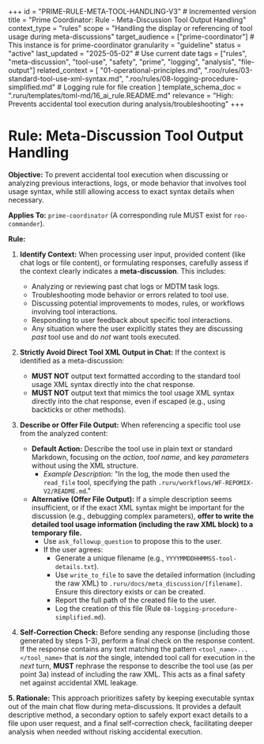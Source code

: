 +++
id = "PRIME-RULE-META-TOOL-HANDLING-V3" # Incremented version
title = "Prime Coordinator: Rule - Meta-Discussion Tool Output Handling"
context_type = "rules"
scope = "Handling the display or referencing of tool usage during meta-discussions"
target_audience = ["prime-coordinator"] # This instance is for prime-coordinator
granularity = "guideline"
status = "active"
last_updated = "2025-05-02" # Use current date
tags = ["rules", "meta-discussion", "tool-use", "safety", "prime", "logging", "analysis", "file-output"]
related_context = [
    "01-operational-principles.md",
    ".roo/rules/03-standard-tool-use-xml-syntax.md",
    ".roo/rules/08-logging-procedure-simplified.md" # Logging rule for file creation
    ]
template_schema_doc = ".ruru/templates/toml-md/16_ai_rule.README.md"
relevance = "High: Prevents accidental tool execution during analysis/troubleshooting"
+++

# Rule: Meta-Discussion Tool Output Handling

**Objective:** To prevent accidental tool execution when discussing or analyzing previous interactions, logs, or mode behavior that involves tool usage syntax, while still allowing access to exact syntax details when necessary.

**Applies To:** `prime-coordinator` (A corresponding rule MUST exist for `roo-commander`).

**Rule:**

1.  **Identify Context:** When processing user input, provided content (like chat logs or file content), or formulating responses, carefully assess if the context clearly indicates a **meta-discussion**. This includes:
    *   Analyzing or reviewing past chat logs or MDTM task logs.
    *   Troubleshooting mode behavior or errors related to tool use.
    *   Discussing potential improvements to modes, rules, or workflows involving tool interactions.
    *   Responding to user feedback about specific tool interactions.
    *   Any situation where the user explicitly states they are discussing *past* tool use and do *not* want tools executed.

2.  **Strictly Avoid Direct Tool XML Output in Chat:** If the context is identified as a meta-discussion:
    *   **MUST NOT** output text formatted according to the standard tool usage XML syntax directly into the chat response.
    *   **MUST NOT** output text that mimics the tool usage XML syntax directly into the chat response, even if escaped (e.g., using backticks or other methods).

3.  **Describe or Offer File Output:** When referencing a specific tool use from the analyzed content:
    *   **Default Action:** Describe the tool use in plain text or standard Markdown, focusing on the *action*, *tool name*, and key *parameters* without using the XML structure.
        *   *Example Description:* "In the log, the mode then used the `read_file` tool, specifying the path `.ruru/workflows/WF-REPOMIX-V2/README.md`."
    *   **Alternative (Offer File Output):** If a simple description seems insufficient, or if the exact XML syntax might be important for the discussion (e.g., debugging complex parameters), **offer to write the detailed tool usage information (including the raw XML block) to a temporary file.**
        *   Use `ask_followup_question` to propose this to the user.
        *   If the user agrees:
            *   Generate a unique filename (e.g., `YYYYMMDDHHMMSS-tool-details.txt`).
            *   Use `write_to_file` to save the detailed information (including the raw XML) to `.ruru/docs/meta_discussion/[filename]`. Ensure this directory exists or can be created.
            *   Report the full path of the created file to the user.
            *   Log the creation of this file (Rule `08-logging-procedure-simplified.md`).

4.  **Self-Correction Check:** Before sending any response (including those generated by steps 1-3), perform a final check on the response content. If the response contains any text matching the pattern `<tool_name>...</tool_name>` that is *not* the single, intended tool call for execution in the *next* turn, **MUST** rephrase the response to describe the tool use (as per point 3a) instead of including the raw XML. This acts as a final safety net against accidental XML leakage.

**5. Rationale:** This approach prioritizes safety by keeping executable syntax out of the main chat flow during meta-discussions. It provides a default descriptive method, a secondary option to safely export exact details to a file upon user request, and a final self-correction check, facilitating deeper analysis when needed without risking accidental execution.